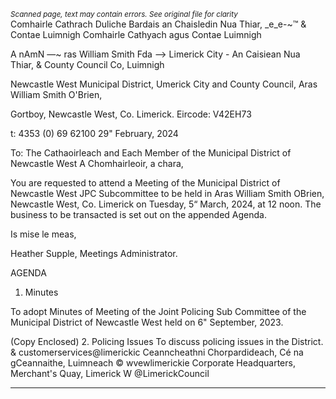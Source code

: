 *<small>Scanned page, text may contain errors. See original file for clarity</small>*  
Comhairle Cathrach Duliche Bardais an Chaisledin Nua Thiar,
_e_e-~™ & Contae Luimnigh Comhairle Cathyach agus Contae Luimnigh

A
nAmN —~ ras William Smith Fda
—> Limerick City - An Caisiean Nua Thiar,
& County Council Co, Luimnigh

Newcastle West Municipal District,
Umerick City and County Council,
Aras William Smith O'Brien,

Gortboy,
Newcastle West,
Co. Limerick.
Eircode: V42EH73

t: 4353 (0) 69 62100
29" February, 2024

To: The Cathaoirleach and Each Member of the Municipal District of Newcastle West
A Chomhairleoir, a chara,

You are requested to attend a Meeting of the Municipal District of Newcastle West JPC
Subcommittee to be held in Aras William Smith OBrien, Newcastle West, Co. Limerick on
Tuesday, 5“ March, 2024, at 12 noon. The business to be transacted is set out on the
appended Agenda.

Is mise le meas,

Heather Supple,
Meetings Administrator.

AGENDA
1. Minutes

To adopt Minutes of Meeting of the Joint Policing Sub Committee of the Municipal
District of Newcastle West held on 6" September, 2023.

(Copy Enclosed)
2. Policing Issues
To discuss policing issues in the District.
& customerservices@limerickic
Ceanncheathni Chorpardideach, Cé na gCeannaithe, Luimneach © wvewlimerickie
Corporate Headquarters, Merchant's Quay, Limerick W @LimerickCouncil

---
